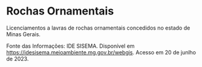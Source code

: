# Rochas Ornamentais

Licenciamentos a lavras de rochas ornamentais concedidos no estado de Minas Gerais.

Fonte das Informações: IDE SISEMA. Disponível em <https://idesisema.meioambiente.mg.gov.br/webgis>. Acesso em 20 de junlho de 2023.
